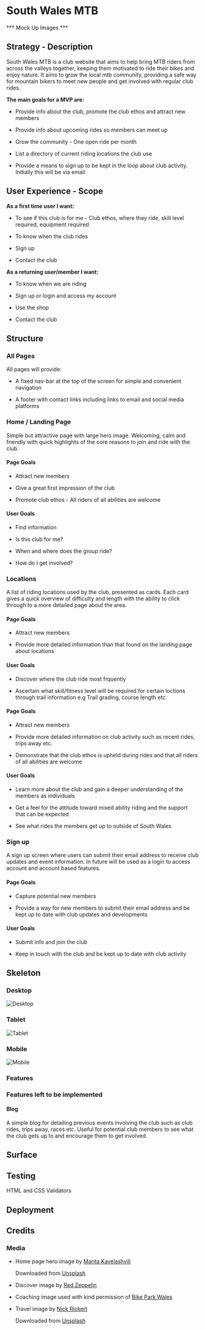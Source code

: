 # **South Wales MTB**

*** Mock Up Images ***

## **Strategy - Description**

South Wales MTB is a club website that aims to help bring MTB riders from across the valleys together, keeping them motivated to ride their bikes and enjoy nature. It aims to grow the local mtb community, providing a safe way for mountain bikers to meet new people and get involved with regular club rides. 

**The main goals for a MVP are:**

* Provide info about the club, promote the club ethos and attract new members

* Provide info about upcoming rides so members can meet up

* Grow the community - One open ride per month

* List a directory of current riding locations the club use

* Provide a means to sign up to be kept in the loop about club activity. Initially this will be via email.


## **User Experience - Scope**

**As a first time user I want:**

* To see if this club is for me - Club ethos, where they ride, skill level required, equipment required

* To know when the club rides

* Sign up

* Contact the club

**As a returning user/member I want:**

* To know when we are riding

* Sign up or login and access my account

* Use the shop

* Contact the club

## **Structure**

### **All Pages**

All pages will provide:

* A fixed nav-bar at the top of the screen for simple and convenient navigation

* A footer with contact links including links to email and social media platforms

### **Home / Landing Page**
Simple but attractive page with large hero image. Welcoming, calm and friendly with quick highlights of the core reasons to join and ride with the club.

#### Page Goals

* Attract new members

* Give a great first impression of the club

* Promote club ethos - All riders of all abilities are welcome

#### User Goals

* Find information

* Is this club for me?

* When and where does the group ride?

* How do I get involved?

### **Locations**

A list of riding locations used by the club, presented as cards. Each card gives a quick overview of difficulty and length with the ability to click through to a more detailed page about the area.

#### Page Goals

* Attract new members

* Provide more detailed information than that found on the landing page about locations

#### User Goals

* Discover where the club ride most frquently

* Ascertain what skill/fitness level will be required for certain loctions through trail information e.g Trail grading, course length etc.

#### Page Goals

* Attract new members

* Provide more detailed information on club activity such as recent rides, trips away etc.

* Demonstrate that the club ethos is upheld during rides and that all riders of all abilities are welcome

#### User Goals

* Learn more about the club and gain a deeper understanding of the members as individuals

* Get a feel for the attitude toward mixed ability riding and the support that can be expected

* See what rides the members get up to outside of South Wales

### **Sign up**

A sign up screen where users can submit their email address to receive club updates and event information. In future will be used as a login to access account and account based features.

#### Page Goals

* Capture potential new members

* Provide a way for new members to submit their email address and be kept up to date with club updates and developments

#### User Goals

* Submit info and join the club

* Keep in touch with the club and be kept up to date with club activity

## **Skeleton**

### **Desktop**
![Desktop](assets/Wireframes/Desktop.png)

### **Tablet**
![Tablet](assets/Wireframes/Tablet.png)

### **Mobile**
![Mobile](assets/Wireframes/Mobile.png)

### **Features**

### **Features left to be implemented**


#### **Blog**

A simple blog for detailing previous events involving the club such as club rides, trips away, races etc. Useful for potential club members to see what the club gets up to and encourage them to get involved. 

## **Surface**

## **Testing**
HTML and CSS Validators

## **Deployment**

## **Credits**

### **Media**

* Home page hero image by [Marita Kavelashvili](https://unsplash.com/@maritaextrabold)

    Downloaded from [Unsplash](https://unsplash.com/photos/aerial-photo-of-green-trees-ugnrXk1129g)

* Discover image by [Red Zeppelin](https://unsplash.com/@redzeppelin)

* Coaching image used with kind permission of [Bike Park Wales](https://www.bikeparkwales.com/)

* Travel image by [Nick Rickert](https://unsplash.com/@nick_rickert)

    Downloaded from [Unsplash](https://unsplash.com/photos/aerial-photo-of-green-trees-ugnrXk1129g)

